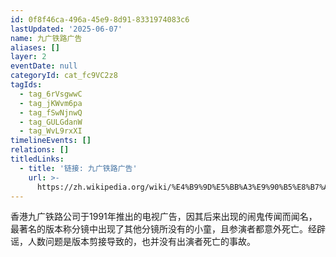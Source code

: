 ```yaml
---
id: 0f8f46ca-496a-45e9-8d91-8331974083c6
lastUpdated: '2025-06-07'
name: 九广铁路广告
aliases: []
layer: 2
eventDate: null
categoryId: cat_fc9VC2z8
tagIds:
  - tag_6rVsgwwC
  - tag_jKWvm6pa
  - tag_fSwNjnwQ
  - tag_GULGdanW
  - tag_WvL9rxXI
timelineEvents: []
relations: []
titledLinks:
  - title: '链接: 九广铁路广告'
    url: >-
      https://zh.wikipedia.org/wiki/%E4%B9%9D%E5%BB%A3%E9%90%B5%E8%B7%AF%E7%81%AB%E8%BB%8A%E9%81%8A%E6%88%B2%E5%BB%A3%E5%91%8A
---
```

香港九广铁路公司于1991年推出的电视广告，因其后来出现的闹鬼传闻而闻名，最著名的版本称分镜中出现了其他分镜所没有的小童，且参演者都意外死亡。经辟谣，人数问题是版本剪接导致的，也并没有出演者死亡的事故。
